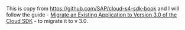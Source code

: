 This is copy from https://github.com/SAP/cloud-s4-sdk-book and I will follow the guide - [Migrate an Existing Application to Version 3.0 of the Cloud SDK](https://developers.sap.com/tutorials/s4sdk-migration-v3.html) - to migrate it to v 3.0.

